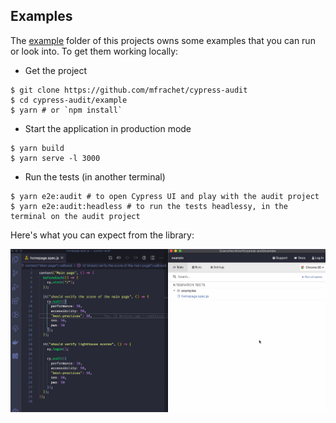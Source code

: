 ## Examples

The [example](./example) folder of this projects owns some examples that you can run or look into. To get them working locally:

- Get the project

```shell
$ git clone https://github.com/mfrachet/cypress-audit
$ cd cypress-audit/example
$ yarn # or `npm install`
```

- Start the application in production mode

```shell
$ yarn build
$ yarn serve -l 3000
```

- Run the tests (in another terminal)

```shell
$ yarn e2e:audit # to open Cypress UI and play with the audit project
$ yarn e2e:audit:headless # to run the tests headlessy, in the terminal on the audit project
```

Here's what you can expect from the library:

![cypress-audit in action](./cypress-audit.gif)
